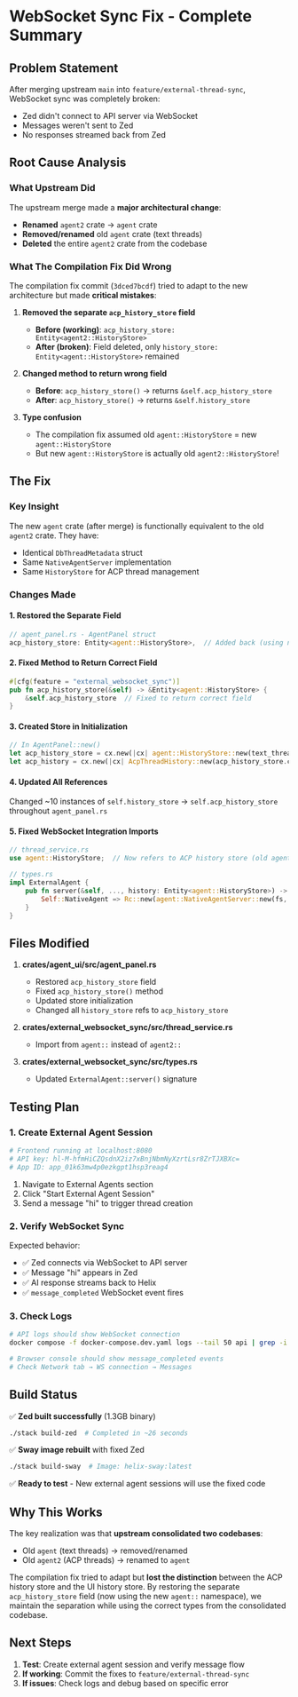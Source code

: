 # WebSocket Sync Fix - Complete Summary

## Problem Statement
After merging upstream `main` into `feature/external-thread-sync`, WebSocket sync was completely broken:
- Zed didn't connect to API server via WebSocket
- Messages weren't sent to Zed
- No responses streamed back from Zed

## Root Cause Analysis

### What Upstream Did
The upstream merge made a **major architectural change**:
- **Renamed** `agent2` crate → `agent` crate
- **Removed/renamed** old `agent` crate (text threads)
- **Deleted** the entire `agent2` crate from the codebase

### What The Compilation Fix Did Wrong
The compilation fix commit (`3dced7bcdf`) tried to adapt to the new architecture but made **critical mistakes**:

1. **Removed the separate `acp_history_store` field**
   - **Before (working)**: `acp_history_store: Entity<agent2::HistoryStore>`
   - **After (broken)**: Field deleted, only `history_store: Entity<agent::HistoryStore>` remained

2. **Changed method to return wrong field**
   - **Before**: `acp_history_store()` → returns `&self.acp_history_store`
   - **After**: `acp_history_store()` → returns `&self.history_store`

3. **Type confusion**
   - The compilation fix assumed old `agent::HistoryStore` = new `agent::HistoryStore`
   - But new `agent::HistoryStore` is actually old `agent2::HistoryStore`!

## The Fix

### Key Insight
The new `agent` crate (after merge) is functionally equivalent to the old `agent2` crate. They have:
- Identical `DbThreadMetadata` struct
- Same `NativeAgentServer` implementation
- Same `HistoryStore` for ACP thread management

### Changes Made

#### 1. Restored the Separate Field
```rust
// agent_panel.rs - AgentPanel struct
acp_history_store: Entity<agent::HistoryStore>,  // Added back (using new agent:: which = old agent2::)
```

#### 2. Fixed Method to Return Correct Field
```rust
#[cfg(feature = "external_websocket_sync")]
pub fn acp_history_store(&self) -> &Entity<agent::HistoryStore> {
    &self.acp_history_store  // Fixed to return correct field
}
```

#### 3. Created Store in Initialization
```rust
// In AgentPanel::new()
let acp_history_store = cx.new(|cx| agent::HistoryStore::new(text_thread_store.clone(), cx));
let acp_history = cx.new(|cx| AcpThreadHistory::new(acp_history_store.clone(), window, cx));
```

#### 4. Updated All References
Changed ~10 instances of `self.history_store` → `self.acp_history_store` throughout `agent_panel.rs`

#### 5. Fixed WebSocket Integration Imports
```rust
// thread_service.rs
use agent::HistoryStore;  // Now refers to ACP history store (old agent2::)

// types.rs
impl ExternalAgent {
    pub fn server(&self, ..., history: Entity<agent::HistoryStore>) -> ... {
        Self::NativeAgent => Rc::new(agent::NativeAgentServer::new(fs, history)),
    }
}
```

## Files Modified

1. **crates/agent_ui/src/agent_panel.rs**
   - Restored `acp_history_store` field
   - Fixed `acp_history_store()` method
   - Updated store initialization
   - Changed all `history_store` refs to `acp_history_store`

2. **crates/external_websocket_sync/src/thread_service.rs**
   - Import from `agent::` instead of `agent2::`

3. **crates/external_websocket_sync/src/types.rs**
   - Updated `ExternalAgent::server()` signature

## Testing Plan

### 1. Create External Agent Session
```bash
# Frontend running at localhost:8080
# API key: hl-M-hfmHiCZQsdnX2iz7xBnjNbmNyXzrtLsr8ZrTJXBXc=
# App ID: app_01k63mw4p0ezkgpt1hsp3reag4
```

1. Navigate to External Agents section
2. Click "Start External Agent Session"
3. Send a message "hi" to trigger thread creation

### 2. Verify WebSocket Sync
Expected behavior:
- ✅ Zed connects via WebSocket to API server
- ✅ Message "hi" appears in Zed
- ✅ AI response streams back to Helix
- ✅ `message_completed` WebSocket event fires

### 3. Check Logs
```bash
# API logs should show WebSocket connection
docker compose -f docker-compose.dev.yaml logs --tail 50 api | grep -i websocket

# Browser console should show message_completed events
# Check Network tab → WS connection → Messages
```

## Build Status

✅ **Zed built successfully** (1.3GB binary)
```bash
./stack build-zed  # Completed in ~26 seconds
```

✅ **Sway image rebuilt** with fixed Zed
```bash
./stack build-sway  # Image: helix-sway:latest
```

✅ **Ready to test** - New external agent sessions will use the fixed code

## Why This Works

The key realization was that **upstream consolidated two codebases**:
- Old `agent` (text threads) → removed/renamed
- Old `agent2` (ACP threads) → renamed to `agent`

The compilation fix tried to adapt but **lost the distinction** between the ACP history store and the UI history store. By restoring the separate `acp_history_store` field (now using the new `agent::` namespace), we maintain the separation while using the correct types from the consolidated codebase.

## Next Steps

1. **Test**: Create external agent session and verify message flow
2. **If working**: Commit the fixes to `feature/external-thread-sync`
3. **If issues**: Check logs and debug based on specific error
